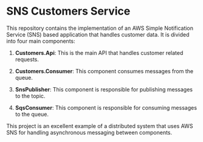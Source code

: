 # SNS Customers Service

This repository contains the implementation of an AWS Simple Notification Service (SNS) based application that handles customer data. It is divided into four main components:

1. **Customers.Api**: This is the main API that handles customer related requests.

2. **Customers.Consumer**: This component consumes messages from the queue.

3. **SnsPublisher**: This component is responsible for publishing messages to the topic.

4. **SqsConsumer**: This component is responsible for consuming messages to the queue.

This project is an excellent example of a distributed system that uses AWS SNS for handling asynchronous messaging between components.
